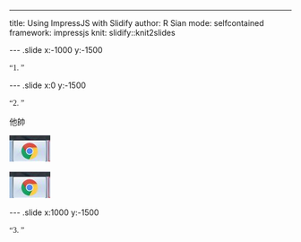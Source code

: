 ---
title: Using ImpressJS with Slidify
author: R Sian
mode: selfcontained
framework: impressjs
knit: slidify::knit2slides

--- .slide x:-1000 y:-1500

<head lang="zh-TW">
<link href='https://fonts.googleapis.com/css?family=Indie+Flower' rel='stylesheet' type='text/css'></link>

<style type="text/css">
@font-face {
font-family:SelfFont;
src:url(assets/SetoFont.TTF);
}

q, span {
font-family:SelfFont;
}
</style>
</head>

<q>1. </q>

--- .slide x:0 y:-1500

<q>2. </q>

<span class='sss'> 他帥 </span>

![google](assets/img/temp.jpg)

<img id='google' src="assets/img/temp.jpg">

--- .slide x:1000 y:-1500

<q>3. </q>

